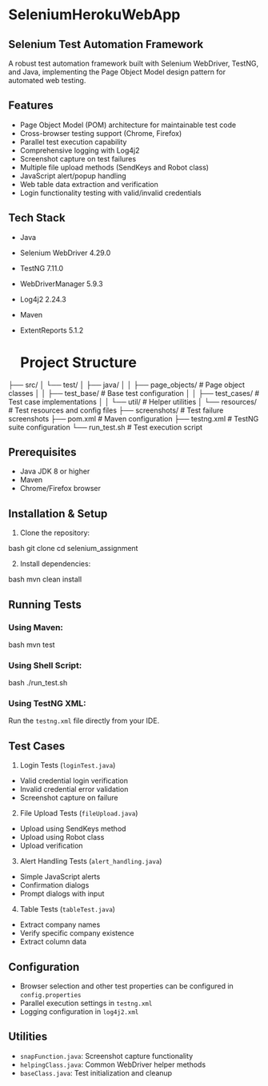 # SeleniumHerokuWebApp

## Selenium Test Automation Framework

A robust test automation framework built with Selenium WebDriver, TestNG, and Java, implementing the Page Object Model design pattern for automated web testing.

## Features

- Page Object Model (POM) architecture for maintainable test code
- Cross-browser testing support (Chrome, Firefox) 
- Parallel test execution capability
- Comprehensive logging with Log4j2
- Screenshot capture on test failures
- Multiple file upload methods (SendKeys and Robot class)
- JavaScript alert/popup handling
- Web table data extraction and verification
- Login functionality testing with valid/invalid credentials

## Tech Stack

- Java
- Selenium WebDriver 4.29.0
- TestNG 7.11.0 
- WebDriverManager 5.9.3
- Log4j2 2.24.3
- Maven
- ExtentReports 5.1.2

  # Project Structure
 
 
 ├── src/
 │ └── test/
 │ ├── java/
 │ │ ├── page_objects/ # Page object classes
 │ │ ├── test_base/ # Base test configuration
 │ │ ├── test_cases/ # Test case implementations
 │ │ └── util/ # Helper utilities
 │ └── resources/ # Test resources and config files
 ├── screenshots/ # Test failure screenshots
 ├── pom.xml # Maven configuration
 ├── testng.xml # TestNG suite configuration
 └── run_test.sh # Test execution script


## Prerequisites

- Java JDK 8 or higher
- Maven 
- Chrome/Firefox browser

## Installation & Setup

1. Clone the repository:


bash
git clone <repository-url>
cd selenium_assignment


2. Install dependencies:

bash
mvn clean install

## Running Tests

### Using Maven:


bash
mvn test


### Using Shell Script:

bash
./run_test.sh


### Using TestNG XML:
Run the `testng.xml` file directly from your IDE.

## Test Cases

1. Login Tests (`loginTest.java`)
- Valid credential login verification
- Invalid credential error validation
- Screenshot capture on failure

2. File Upload Tests (`fileUpload.java`) 
- Upload using SendKeys method
- Upload using Robot class
- Upload verification

3. Alert Handling Tests (`alert_handling.java`)
- Simple JavaScript alerts
- Confirmation dialogs
- Prompt dialogs with input

4. Table Tests (`tableTest.java`)
- Extract company names
- Verify specific company existence
- Extract column data

## Configuration

- Browser selection and other test properties can be configured in `config.properties`
- Parallel execution settings in `testng.xml`
- Logging configuration in `log4j2.xml`

## Utilities

- `snapFunction.java`: Screenshot capture functionality
- `helpingClass.java`: Common WebDriver helper methods
- `baseClass.java`: Test initialization and cleanup




